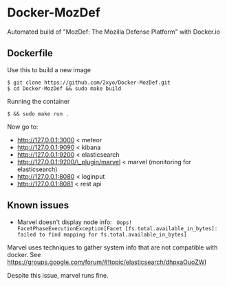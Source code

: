 Docker-MozDef
=============

Automated build of "MozDef: The Mozilla Defense Platform" with Docker.io

Dockerfile
----------
Use this to build a new image

	$ git clone https://github.com/2xyo/Docker-MozDef.git
    $ cd Docker-MozDef && sudo make build 

Running the container

    $ && sudo make run .

Now go to:

 * http://127.0.0.1:3000 < meteor
 * http://127.0.0.1:9090 < kibana
 * http://127.0.0.1:9200 < elasticsearch
 * http://127.0.0.1:9200/\_plugin/marvel < marvel (monitoring for elasticsearch)
 * http://127.0.0.1:8080 < loginput
 * http://127.0.0.1:8081 < rest api

Known issues
------------

* Marvel doesn't display node info: ` Oops! FacetPhaseExecutionException[Facet [fs.total.available_in_bytes]: failed to find mapping for fs.total.available_in_bytes]`

Marvel uses techniques to gather system info that are not compatible with docker.
See https://groups.google.com/forum/#!topic/elasticsearch/dhpxaOuoZWI

Despite this issue, marvel runs fine.


